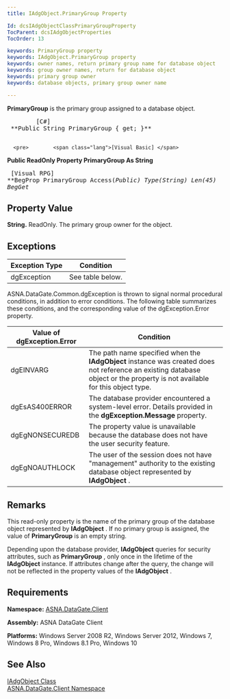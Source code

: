 ```yaml
---
title: IAdgObject.PrimaryGroup Property

Id: dcsIAdgObjectClassPrimaryGroupProperty
TocParent: dcsIAdgObjectProperties
TocOrder: 13

keywords: PrimaryGroup property
keywords: IAdgObject.PrimaryGroup property
keywords: owner names, return primary group name for database object
keywords: group owner names, return for database object
keywords: primary group owner
keywords: database objects, primary group owner name

---
```


**PrimaryGroup** is the primary group assigned to a database object.
<pre>        <span class="lang">[C#]</span>
 **Public String PrimaryGroup { get; }** 
      </pre>
      <pre>        <span class="lang">[Visual Basic] </span>
 **Public ReadOnly Property PrimaryGroup As String** 
      </pre>
      <pre class="prettyprint">
        <span class="lang">[Visual RPG]</span>
 **BegProp PrimaryGroup Access(*Public) Type(*String) Len(45)
   BegGet** 
      </pre>

## Property Value

**String.** ReadOnly. The primary group owner for the object. 
## Exceptions



| Exception Type | Condition |
| ---- | ---- |
| dgException | See table below. |



ASNA.DataGate.Common.dgException is thrown to signal normal procedural conditions, in addition to error conditions. The following table summarizes these conditions, and the corresponding value of the dgException.Error property.
<br />



| Value of dgException.Error | Condition |
| ---- | ---- |
| dgEINVARG | The path name specified when the **IAdgObject** instance was created does not reference an existing database object or the property is not available for this object type. |
| dgEsAS400ERROR | The database provider encountered a system-level error. Details provided in the **dgException.Message** property. |
| dgEgNONSECUREDB | The property value is unavailable because the database does not have the user security feature. |
| dgEgNOAUTHLOCK | The user of the session does not have "management" authority to the existing database object represented by **IAdgObject** . |



## Remarks

This read-only property is the name of the primary group of the database object represented by **IAdgObject** . If no primary group is assigned, the value of **PrimaryGroup** is an empty string.

Depending upon the database provider, **IAdgObject** queries for security attributes, such as **PrimaryGroup** , only once in the lifetime of the **IAdgObject** instance. If attributes change after the query, the change will not be reflected in the property values of the **IAdgObject** . 
## Requirements

**Namespace:** [ASNA.DataGate.Client](datagate-client-namespace.html) 

**Assembly:** ASNA DataGate Client

**Platforms:** Windows Server 2008 R2, Windows Server 2012, Windows 7, Windows 8 Pro, Windows 8.1 Pro, Windows 10
## See Also


[IAdgObject Class](iadg-object-class.html)
      <br />
[ASNA.DataGate.Client Namespace](datagate-client-namespace.html)

